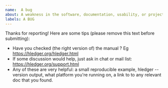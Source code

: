 ```yaml
---
name:  A bug
about: A weakness in the software, documentation, usability, or project
labels: A BUG
---
```


Thanks for reporting! Here are some tips (please remove this text before submitting):

- Have you checked (the right version of) the manual ? Eg https://hledger.org/hledger.html
- If some discussion would help, just ask in chat or mail list: https://hledger.org/support.html
- Any of these are very helpful: a small reproducible example, hledger --version output,
  what platform you're running on, a link to to any relevant doc that you found.
